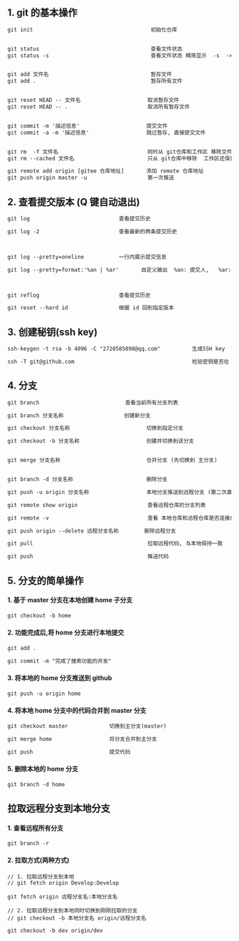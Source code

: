 ## 1. git 的基本操作

```txt
git init                                     初始化仓库


git status                                   查看文件状态
git status -s                                查看文件状态 精简显示  -s  ->  --short


git add 文件名                                暂存文件
git add .                                    暂存所有文件


git reset HEAD -- 文件名                     取消暂存文件
git reset HEAD -- .                         取消所有暂存文件


git commit -m '描述信息'                     提交文件
git commit -a -m '描述信息'                  跳过暂存, 直接提交文件


git rm  -f 文件名                            同时从 git仓库和工作区 移除文件
git rm --cached 文件名                       只从 git仓库中移除  工作区还保留文件

git remote add origin [gitee 仓库地址]       添加 remote 仓库地址
git push origin master -u                   第一次推送
```

## 2. 查看提交版本 (Q 键自动退出)

```txt
git log                            查看提交历史

git log -2                         查看最新的两条提交历史



git log --pretty=oneline           一行内展示提交信息

git log --pretty=format:'%an | %ar'       自定义输出  %an: 提交人,   %ar:作者修改日期



git reflog                         查看提交历史

git reset --hard id                根据 id 回到指定版本
```

## 3. 创建秘钥(ssh key)

```txt
ssh-keygen -t rsa -b 4096 -C "2720585098@qq.com"          生成SSH key

ssh -T git@github.com                                     检验密钥是否在 github 中存在
```

## 4. 分支

```txt
git branch                           查看当前所有分支列表

git branch 分支名称                   创建新分支

git checkout 分支名称                        切换到指定分支

git checkout -b 分支名称                     创建并切换到该分支


git merge 分支名称                           合并分支 (先切换到 主分支)


git branch -d 分支名称                       删除分支
```

```txt
git push -u origin 分支名称                  本地分支推送到远程分支 (第二次直接  git push)

git remote show origin                      查看远程仓库的分支列表

git remote -v                               查看 本地仓库和远程仓库是否连接成功

git push origin --delete 远程分支名称        删除远程分支
```

```txt
git pull                                    拉取远程代码, 与本地保持一致

git push                                    推送代码
```

## 5. 分支的简单操作

#### 1. 基于 master 分支在本地创建 home 子分支

```txt
git checkout -b home
```

#### 2. 功能完成后,将 home 分支进行本地提交

```txt
git add .

git commit -m "完成了搜索功能的开发"
```

#### 3. 将本地的 home 分支推送到 github

```txt
git push -u origin home
```

#### 4. 将本地 home 分支中的代码合并到 master 分支

```txt
git checkout master             切换到主分支(master)

git merge home                  将分支合并到主分支

git push                        提交代码
```

#### 5. 删除本地的 home 分支

```txt
git branch -d home
```

## 拉取远程分支到本地分支

#### 1. 查看远程所有分支

```git
git branch -r
```

#### 2. 拉取方式(两种方式)

```git
// 1. 拉取远程分支到本地
// git fetch origin Develop:Develop

git fetch origin 远程分支名:本地分支名
```

```git
// 2. 拉取远程分支到本地同时切换到刚刚拉取的分支
// git checkout -b 本地分支名 origin/远程分支名

git checkout -b dev origin/dev
```
